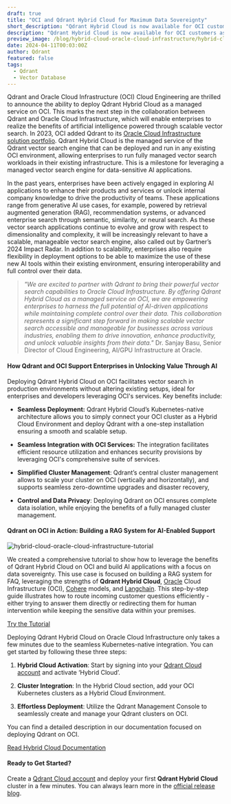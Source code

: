 ```yaml
---
draft: true
title: "OCI and Qdrant Hybrid Cloud for Maximum Data Sovereignty"
short_description: "Qdrant Hybrid Cloud is now available for OCI customers as a managed vector search engine for data-sensitive AI apps." 
description: "Qdrant Hybrid Cloud is now available for OCI customers as a managed vector search engine for data-sensitive AI apps."
preview_image: /blog/hybrid-cloud-oracle-cloud-infrastructure/hybrid-cloud-oracle-cloud-infrastructure.png
date: 2024-04-11T00:03:00Z
author: Qdrant
featured: false
tags:
  - Qdrant
  - Vector Database
---
```


Qdrant and Oracle Cloud Infrastructure (OCI) Cloud Engineering are thrilled to announce the ability to deploy Qdrant Hybrid Cloud as a managed service on OCI. This marks the next step in the collaboration between Qdrant and Oracle Cloud Infrastructure, which will enable enterprises to realize the benefits of artificial intelligence powered through scalable vector search. In 2023, OCI added Qdrant to its [Oracle Cloud Infrastructure solution portfolio](https://blogs.oracle.com/cloud-infrastructure/post/vecto-database-qdrant-support-oci-kubernetes). Qdrant Hybrid Cloud is the managed service of the Qdrant vector search engine that can be deployed and run in any existing OCI environment, allowing enterprises to run fully managed vector search workloads in their existing infrastructure. This is a milestone for leveraging a managed vector search engine for data-sensitive AI applications.

In the past years, enterprises have been actively engaged in exploring AI applications to enhance their products and services or unlock internal company knowledge to drive the productivity of teams. These applications range from generative AI use cases, for example, powered by retrieval augmented generation (RAG), recommendation systems, or advanced enterprise search through semantic, similarity, or neural search. As these vector search applications continue to evolve and grow with respect to dimensionality and complexity, it will be increasingly relevant to have a scalable, manageable vector search engine, also called out by Gartner’s 2024 Impact Radar. In addition to scalability, enterprises also require flexibility in deployment options to be able to maximize the use of these new AI tools within their existing environment, ensuring interoperability and full control over their data.

> *"We are excited to partner with Qdrant to bring their powerful vector search capabilities to Oracle Cloud Infrastructure. By offering Qdrant Hybrid Cloud as a managed service on OCI, we are empowering enterprises to harness the full potential of AI-driven applications while maintaining complete control over their data. This collaboration represents a significant step forward in making scalable vector search accessible and manageable for businesses across various industries, enabling them to drive innovation, enhance productivity, and unlock valuable insights from their data."* Dr. Sanjay Basu, Senior Director of Cloud Engineering, AI/GPU Infrastructure at Oracle. 

#### How Qdrant and OCI Support Enterprises in Unlocking Value Through AI

Deploying Qdrant Hybrid Cloud on OCI facilitates vector search in production environments without altering existing setups, ideal for enterprises and developers leveraging OCI's services. Key benefits include:

- **Seamless Deployment:** Qdrant Hybrid Cloud’s Kubernetes-native architecture allows you to simply connect your OCI cluster as a Hybrid Cloud Environment and deploy Qdrant with a one-step installation ensuring a smooth and scalable setup.

- **Seamless Integration with OCI Services:** The integration facilitates efficient resource utilization and enhances security provisions by leveraging OCI's comprehensive suite of services.

- **Simplified Cluster Management**: Qdrant’s central cluster management allows to scale your cluster on OCI (vertically and horizontally), and supports seamless zero-downtime upgrades and disaster recovery,

- **Control and Data Privacy**: Deploying Qdrant on OCI ensures complete data isolation, while enjoying the benefits of a fully managed cluster management.

#### Qdrant on OCI in Action: Building a RAG System for AI-Enabled Support

![hybrid-cloud-oracle-cloud-infrastructure-tutorial](/blog/hybrid-cloud-oracle-cloud-infrastructure/hybrid-cloud-oracle-cloud-infrastructure-tutorial.png)

We created a comprehensive tutorial to show how to leverage the benefits of Qdrant Hybrid Cloud on OCI and build AI applications with a focus on data sovereignty. This use case is focused on building a RAG system for FAQ, leveraging the strengths of **Qdrant Hybrid Cloud**, [Oracle](https://www.linkedin.com/company/oracle/) Cloud Infrastructure (OCI), [Cohere](https://www.linkedin.com/company/cohere-ai/) models, and [Langchain](https://www.langchain.com/). This step-by-step guide illustrates how to route incoming customer questions efficiently - either trying to answer them directly or redirecting them for human intervention while keeping the sensitive data within your premises.

[Try the Tutorial](/documentation/tutorials/natural-language-search-oracle-cloud-infrastructure-cohere-langchain/)

Deploying Qdrant Hybrid Cloud on Oracle Cloud Infrastructure only takes a few minutes due to the seamless Kubernetes-native integration. You can get started by following these three steps:

1. **Hybrid Cloud Activation**: Start by signing into your [Qdrant Cloud account](https://qdrant.to/cloud) and activate ‘Hybrid Cloud’.

2. **Cluster Integration**: In the Hybrid Cloud section, add your OCI Kubernetes clusters as a Hybrid Cloud Environment.

3. **Effortless Deployment**: Utilize the Qdrant Management Console to seamlessly create and manage your Qdrant clusters on OCI.

You can find a detailed description in our documentation focused on deploying Qdrant on OCI.

[Read Hybrid Cloud Documentation](/documentation/hybrid-cloud/)

#### Ready to Get Started?

Create a [Qdrant Cloud account](https://cloud.qdrant.io/login) and deploy your first **Qdrant Hybrid Cloud** cluster in a few minutes. You can always learn more in the [official release blog](/blog/hybrid-cloud/). 
